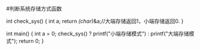 #判断系统存储方式函数

int check_sys()
{
  int a;
  return *(char*)&a;//大端存储返回1，小端存储返回0.
}

int main()
{
  int a = 0;
  check_sys() ? printf("小端存储模式") : printf("大端存储模式");
  return 0;
}

